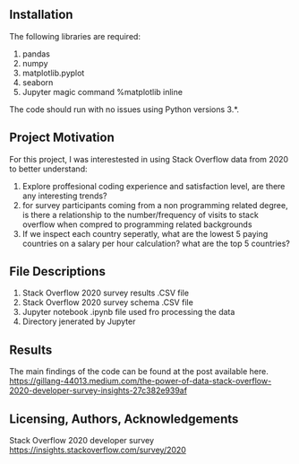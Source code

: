 ## Installation
The following libraries are required:
1. pandas
2. numpy
3. matplotlib.pyplot
4. seaborn
5. Jupyter magic command %matplotlib inline

The code should run with no issues using Python versions 3.*.

## Project Motivation
For this project, I was interestested in using Stack Overflow data from 2020 to better understand:

1. Explore proffesional coding experience and satisfaction level, are there any interesting trends?
2. for survey participants coming from a non programming related degree, is there a relationship to the number/frequency of visits to stack overflow when compred to programming related backgrounds
3. If we inspect each country seperatly, what are the lowest 5 paying countries on a salary per hour calculation? what are the top 5 countries? 

## File Descriptions
1. Stack Overflow 2020 survey results .CSV file
2. Stack Overflow 2020 survey schema .CSV file
3. Jupyter notebook .ipynb file used fro processing the data
4. Directory jenerated by Jupyter

## Results
The main findings of the code can be found at the post available here.
https://gillang-44013.medium.com/the-power-of-data-stack-overflow-2020-developer-survey-insights-27c382e939af

## Licensing, Authors, Acknowledgements
Stack Overflow 2020 developer survey
https://insights.stackoverflow.com/survey/2020
